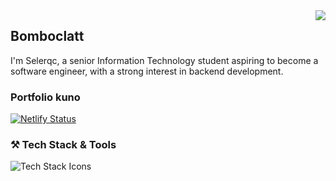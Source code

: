 <img align="right" src="https://visitor-badge.laobi.icu/badge?page_id=selerqc.selerqc" />
<h2>Bomboclatt</h2>

  <p>I'm Selerqc, a senior Information Technology student aspiring to become a software engineer, with a strong interest in backend development.</p>
  <h3> Portfolio kuno </h3>
  
  [![Netlify Status](https://api.netlify.com/api/v1/badges/be1493dc-282b-4cd0-ba64-ead1590181fb/deploy-status)](https://app.netlify.com/projects/selerqc/deploys)
  <br>
  <h3>⚒️ Tech Stack & Tools</h3>
  <img src="https://skillicons.dev/icons?i=nodejs,express,mongodb,javascript,mysql,postgres,firebase,supabase,vercel,docker,bash,nestjs,postman,git,prisma" alt="Tech Stack Icons" />



